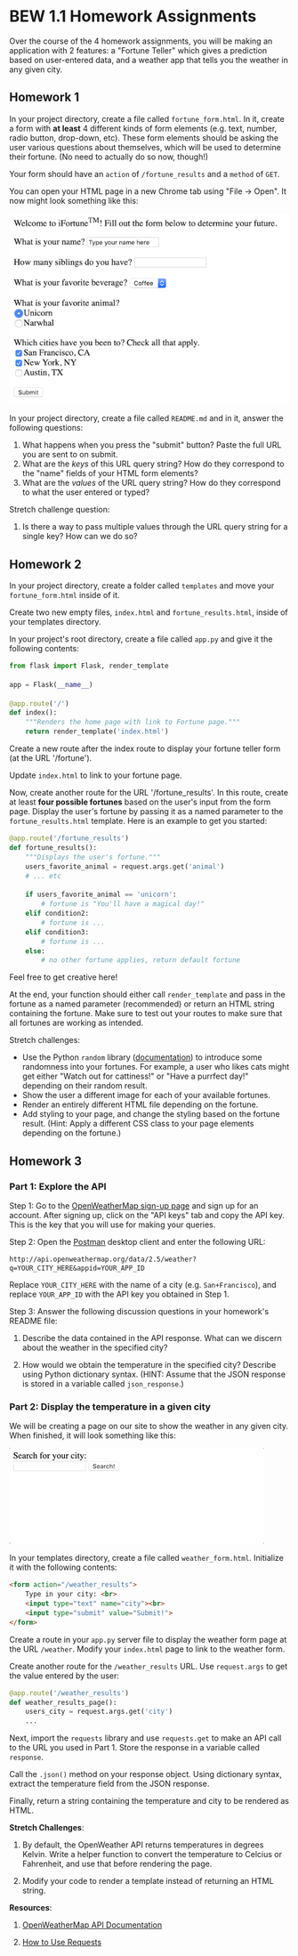 # BEW 1.1 Homework Assignments

Over the course of the 4 homework assignments, you will be making an application with 2 features: a "Fortune Teller" which gives a prediction based on user-entered data, and a weather app that tells you the weather in any given city.

## Homework 1

In your project directory, create a file called `fortune_form.html`. In it, create a form with **at least** 4 different kinds of form elements (e.g. text, number, radio button, drop-down, etc). These form elements should be asking the user various questions about themselves, which will be used to determine their fortune. (No need to actually do so now, though!)

Your form should have an `action` of `/fortune_results` and a `method` of `GET`.

You can open your HTML page in a new Chrome tab using "File -> Open". It now might look something like this:

![sample form](assets/fortune_form.png)

In your project directory, create a file called `README.md` and in it, answer the following questions:

1. What happens when you press the "submit" button? Paste the full URL you are sent to on submit. 
1. What are the *keys* of this URL query string? How do they correspond to the "name" fields of your HTML form elements?
1. What are the *values* of the URL query string? How do they correspond to what the user entered or typed?

Stretch challenge question:

1. Is there a way to pass multiple values through the URL query string for a single key? How can we do so?

## Homework 2

In your project directory, create a folder called `templates` and move your `fortune_form.html` inside of it. 

Create two new empty files, `index.html` and `fortune_results.html`, inside of your templates directory.

In your project's root directory, create a file called `app.py` and give it the following contents:

```py
from flask import Flask, render_template

app = Flask(__name__)

@app.route('/')
def index():
    """Renders the home page with link to Fortune page."""
    return render_template('index.html')
```

Create a new route after the index route to display your fortune teller form (at the URL '/fortune').

Update `index.html` to link to your fortune page.

Now, create another route for the URL '/fortune_results'. In this route, create at least **four possible fortunes** based on the user's input from the form page. Display the user's fortune by passing it as a named parameter to the `fortune_results.html` template. Here is an example to get you started:

```py
@app.route('/fortune_results')
def fortune_results():
    """Displays the user's fortune."""
    users_favorite_animal = request.args.get('animal')
    # ... etc

    if users_favorite_animal == 'unicorn':
        # fortune is "You'll have a magical day!"
    elif condition2:
        # fortune is ...
    elif condition3:
        # fortune is ...
    else:
        # no other fortune applies, return default fortune
```

Feel free to get creative here!

At the end, your function should either call `render_template` and pass in the fortune as a named parameter (recommended) or return an HTML string containing the fortune. Make sure to test out your routes to make sure that all fortunes are working as intended.

Stretch challenges:

- Use the Python `random` library ([documentation](https://docs.python.org/3/library/random.html)) to introduce some randomness into your fortunes. For example, a user who likes cats might get either "Watch out for cattiness!" or "Have a purrfect day!" depending on their random result.
- Show the user a different image for each of your available fortunes.
- Render an entirely different HTML file depending on the fortune.
- Add styling to your page, and change the styling based on the fortune result. (Hint: Apply a different CSS class to your page elements depending on the fortune.)

## Homework 3

### Part 1: Explore the API

Step 1: Go to the [OpenWeatherMap sign-up page](https://openweathermap.org/appid) and sign up for an account. After signing up, click on the "API keys" tab and copy the API key. This is the key that you will use for making your queries.

Step 2: Open the [Postman](https://www.getpostman.com/downloads/) desktop client and enter the following URL:

```
http://api.openweathermap.org/data/2.5/weather?q=YOUR_CITY_HERE&appid=YOUR_APP_ID
```

Replace `YOUR_CITY_HERE` with the name of a city (e.g. `San+Francisco`), and replace `YOUR_APP_ID` with the API key you obtained in Step 1.

Step 3: Answer the following discussion questions in your homework's README file:

1. Describe the data contained in the API response. What can we discern about the weather in the specified city?

1. How would we obtain the temperature in the specified city? Describe using Python dictionary syntax. (HINT: Assume that the JSON response is stored in a variable called `json_response`.)


### Part 2: Display the temperature in a given city

We will be creating a page on our site to show the weather in any given city. When finished, it will look something like this:

![Demo of Weather API App](assets/weather_api.gif)

In your templates directory, create a file called `weather_form.html`. Initialize it with the following contents:

```html
<form action="/weather_results">
    Type in your city: <br>
    <input type="text" name="city"><br>
    <input type="submit" value="Submit!">
</form>
```

Create a route in your `app.py` server file to display the weather form page at the URL `/weather`. Modify your `index.html` page to link to the weather form.

Create another route for the `/weather_results` URL. Use `request.args` to get the value entered by the user:

```py
@app.route('/weather_results')
def weather_results_page():
    users_city = request.args.get('city')
    ...
```

Next, import the `requests` library and use `requests.get` to make an API call to the URL you used in Part 1. Store the response in a variable called `response`.

Call the `.json()` method on your response object. Using dictionary syntax, extract the temperature field from the JSON response.

Finally, return a string containing the temperature and city to be rendered as HTML.

**Stretch Challenges**:

1. By default, the OpenWeather API returns temperatures in degrees Kelvin. Write a helper function to convert the temperature to Celcius or Fahrenheit, and use that before rendering the page.

1. Modify your code to render a template instead of returning an HTML string.


**Resources**:

1. [OpenWeatherMap API Documentation](https://openweathermap.org/current)

1. [How to Use Requests](https://pypi.org/project/requests/2.7.0/)